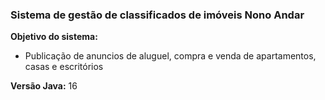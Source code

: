   ### Sistema de gestão de classificados de imóveis Nono Andar
 
 **Objetivo do sistema:** 
 - Publicação de anuncios de aluguel, compra e venda de apartamentos, casas e escritórios


**Versão Java:** 16

